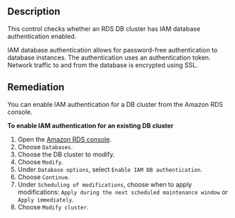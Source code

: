 ## Description

This control checks whether an RDS DB cluster has IAM database authentication enabled.

IAM database authentication allows for password-free authentication to database instances. The authentication uses an authentication token. Network traffic to and from the database is encrypted using SSL.

## Remediation

You can enable IAM authentication for a DB cluster from the Amazon RDS console.

**To enable IAM authentication for an existing DB cluster**

1. Open the [Amazon RDS console](https://console.aws.amazon.com/rds/).
2. Choose `Databases`.
3. Choose the DB cluster to modify.
4. Choose `Modify`.
5. Under `Database options`, select `Enable IAM DB authentication`.
6. Choose `Continue`.
7. Under `Scheduling of modifications`, choose when to apply modifications: `Apply during the next scheduled maintenance window` or `Apply immediately`.
8. Choose `Modify cluster`.